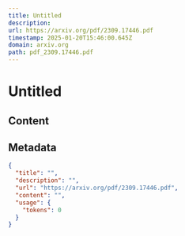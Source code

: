 ```yaml
---
title: Untitled
description: 
url: https://arxiv.org/pdf/2309.17446.pdf
timestamp: 2025-01-20T15:46:00.645Z
domain: arxiv.org
path: pdf_2309.17446.pdf
---
```


# Untitled



## Content



## Metadata

```json
{
  "title": "",
  "description": "",
  "url": "https://arxiv.org/pdf/2309.17446.pdf",
  "content": "",
  "usage": {
    "tokens": 0
  }
}
```
